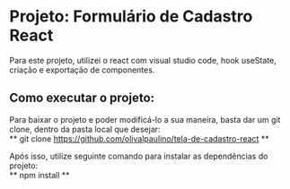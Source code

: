 # Projeto: Formulário de Cadastro React

Para este projeto, utilizei o react com visual studio code, hook useState, criação e exportação de componentes.

## Como executar o projeto:

Para baixar o projeto e poder modificá-lo a sua maneira, basta dar um git clone, dentro da pasta local que desejar: <br>
** git clone https://github.com/olivalpaulino/tela-de-cadastro-react **

Após isso, utilize seguinte comando para instalar as dependências do projeto: <br>
** npm install **


